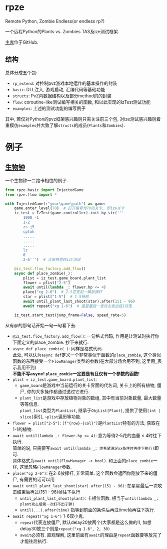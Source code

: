 # rpze

Remote Python, Zombie Endless(or endless rp?)

一个远程Python的Plants vs. Zombies TAS及ize测试框架.

[主库](https://github.com/ObeliskGate/rpze.git)位于GitHub.

## 结构
总体分成五个包:
- `rp_extend`: 对控制pvz游戏本地运作的基本操作的封装
- `basic`: DLL注入, 游戏启动, 汇编代码等基础功能
- `structs`: PvZ内数据结构以及部分method的的封装
- `flow`: coroutine-like测试编写相关的函数, 和以此实现的IzTest测试功能
- `examples`: 上述的测试功能的编写例子

其中, 若仅对Python的pvz框架感兴趣则只需关注前三个包, 对ize测试感兴趣则着重模仿`examples`并大致了解`structs`的成员(`Plants`和`Zombies`).

# 例子
## [生物钟](https://www.bilibili.com/video/BV1gK4y1n7V5?p=2)
一个生物钟一二路卡相位的例子.
```python
from rpze.basic import InjectedGame
from rpze.flow import *

with InjectedGame(r"your\game\path") as game:
    game.enter_level(70)  # 打开编号为70的关卡, 即ize关卡
    iz_test = IzTest(game.controller).init_by_str('''
        1000 -1
        1-2
        zs_j5
        cptoh
        .....
        .....
        .....
        lz 
        0 
        2-6''')  # 大家熟悉的izt测试

    @iz_test.flow_factory.add_flow()
    async def place_zombie(_):
        plist = iz_test.game_board.plant_list
        flower = plist["2-5"]
        await until(lambda _: flower.hp <= 4)
        place("cg 2-6")  # 2-5花死前一瞬放撑杆
        star = plist["1-5"]  # 1-5杨桃
        await until_plant_last_shoot(star).after(151 - 96)
        await repeat("xg 1-6")  # 星星最后一发攻击发出后1双鬼

    iz_test.start_test(jump_frame=False, speed_rate=5)
```
从有@的那句话开始一句一句看下去:
- `@iz_test.flow_factory.add_flow()`: 一句格式代码, 作用是让测试时执行你下面定义的place_zombie. 抄下来就行.
- `async def place_zombie(_)`: 同样是格式代码.  
    此处, 可以认为`async def`定义一个非常类似于函数的`place_zombie`,
    这个类似函数的东西接受一个`FlowManager`类型的参数(在大部分场合用不到, 这里用`_`表示我用不到)  
    **不能不写async! `place_zombie`一定要是有且仅有一个参数的函数!**
- `plist = iz_test.game_board.plant_list`: 
    - `game_board`是游戏中当前运行的关卡界面的代名词, 关卡上的所有植物, 僵尸, 你的大多操作都通过透过它进行.
    - `plant_list`是游戏中存放植物对象的数组, 其中有当前对象数量, 最大数量等等信息.  
      `plant_list`类型为`PlantList`, 继承于`ObjList[Plant]`, 提供了使用`[int | slice]`索引, `~plist`遍历等功能.  
- `flower = plist["2-5"]`: `[f"{row}-{col}"]`是`PlantList`特有的方法, 获取在1-1的植物.
- `await until(lambda _: flower.hp <= 4)`: 意为等待2-5花的血量 $\leq$ 4时往下执行.  
    简单的说, 只需要写`await until(lambda _: 你希望满足xx条件时再往下执行)`即可.    
    具体格式为`await until(FlowManager -> bool)`. 和上面的`place_zombie`一样, 这里忽略`FlowManager`参数.
- `place("cg 2-6")`: 在2-6放撑杆, 非常简单.  这个函数会返回你刚放下来的僵尸, 有需要的话可以用
- `await until_plant_last_shoot(star).after(151 - 96)`: 在星星最后一次攻击结束后再过(151 - 96)帧往下执行
    - `until_plant_last_shoot(plant)`: 卡相位函数. 相当于`until(lambda _: plant攻击后第一次打不出子弹)`
    - `until(...).after(time)` 指等到前面的条件后再过time帧再往下执行.
- `await repeat("xg 1-6")` 1-6双小鬼.
    - `repeat`代表连放僵尸, 默认delay20放两个(大家都是这么做的!), 如想delay30放三个则是`repeat("xg 1-6", 2, 30)`
    - `await`必须有. 直观理解, 这里前面有`await`的理由是`repeat`函数要等放完了才能往后执行.